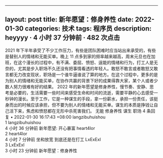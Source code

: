  ---
 layout: post
 title:  新年愿望：修身养性
 date:   2022-01-30
 categories: 技术
 tags: 程序员
 description: heyyyy · 4 小时 37 分钟前 · 482 次点击
 ---
2021 年下半年承受了不少工作压力，有些是团队困难时应当站出来承受的，有些是替别人的情绪和无能买单。晚上 11 点多到家的频率越来越高，周末元旦也在加班，在这个漫长的过程中，有不满、委屈、愤怒、逞能的情绪和行为，打工人是无奈的，尤其是步入职场不久还没有把事情看透的年轻人。敢怒不敢言或者敢怒又敢言都无力改变现状，职场是一个谁牛逼谁说了算的地方。在这个过程中，更多的是为别人的情绪和无能买单，在协作共赢的背景下好的成果得靠大家，某个人或者少数人努力很难有好的结果。 2022 年的新年愿望是修身养性，慢节奏、安静、思考是必要的，生活需要一些时间来感受生命和时间的流逝，需要平静的心去感受一秒钟的漫长。至于工作，它是一种谋生的手段，拿一份薪水，承担一份责任，该挺身而出的时候应该承担，但不要为别人的情绪和无能买单。谋生的本质是挣钱让自己活下来，焦虑和愤怒都在无形中杀死害我们。
无能 修身养性 谋生 职场
4 条回复  •  2022-01-30 16:17:43 +08:00
langzibuhuishou 		
    1
langzibuhuishou  
   4 小时 36 分钟前
新年愿望: 开心暴富
heart4lor 		
    2
heart4lor  
   4 小时 7 分钟前
坐和放宽 到底还是在打工
LxExExl 		
    3
LxExExl  
   3 小时 23 分钟前
新年愿望：修身养性
